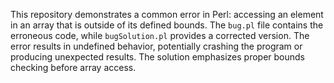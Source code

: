 This repository demonstrates a common error in Perl: accessing an element in an array that is outside of its defined bounds. The `bug.pl` file contains the erroneous code, while `bugSolution.pl` provides a corrected version.  The error results in undefined behavior, potentially crashing the program or producing unexpected results. The solution emphasizes proper bounds checking before array access.
